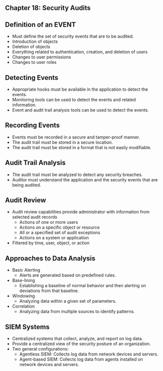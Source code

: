 ## Chapter 18: Security Audits

## Definition of an EVENT
- Must define the set of security events that are to be audited.
- Introduction of objects
- Deletion of objects
- Everything related to authentication, creation, and deletion of users
- Changes to user permissions
- Changes to user roles

## Detecting Events
- Appropriate hooks must be available in the application to detect the events.
- Monitoring tools can be used to detect the events and related information.
- Event and audit trail analysis tools can be used to detect the events.

## Recording Events
- Events must be recorded in a secure and tamper-proof manner.
- The audit trail must be stored in a secure location.
- The audit trail must be stored in a format that is not easily modifiable.

## Audit Trail Analysis
- The audit trail must be analyzed to detect any security breaches.
- Auditor must understand the application and the security events that are being audited.

## Audit Review
- Audit review capabilities provide administrator with information from selected audit records
    - Actions of one or more users
    - Actions on a specific object or resource
    - All or a specified set of audit exceptions
    - Actions on a system or application
- Filtered by time, user, object, or action


## Approaches to Data Analysis
- Basic Alerting
    - Alerts are generated based on predefined rules.
- Base-lining
    - Establishing a baseline of normal behavior and then alerting on deviations from that baseline.
- Windowing
    - Analyzing data within a given set of parameters.
- Correlation
    - Analyzing data from multiple sources to identify patterns.

## SIEM Systems
- Centralized systems that collect, analyze, and report on log data. 
- Provide a centralized view of the security posture of an organization.
- Two general configurations:
    - Agentless SIEM: Collects log data from network devices and servers.
    - Agent-based SIEM: Collects log data from agents installed on network devices and servers.
